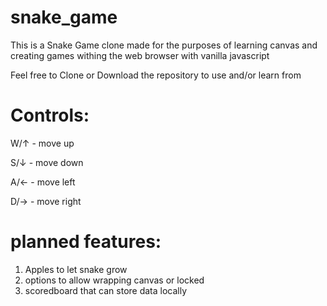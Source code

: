 # snake_game

This is a Snake Game clone made for the purposes of learning canvas and creating games withing the web browser with vanilla javascript

Feel free to Clone or Download the repository to use and/or learn from

# Controls: 
W/↑ - move up

S/↓ - move down

A/← - move left

D/→ - move right

# planned features: 
1. Apples to let snake grow
2. options to allow wrapping canvas or locked
3. scoredboard that can store data locally
